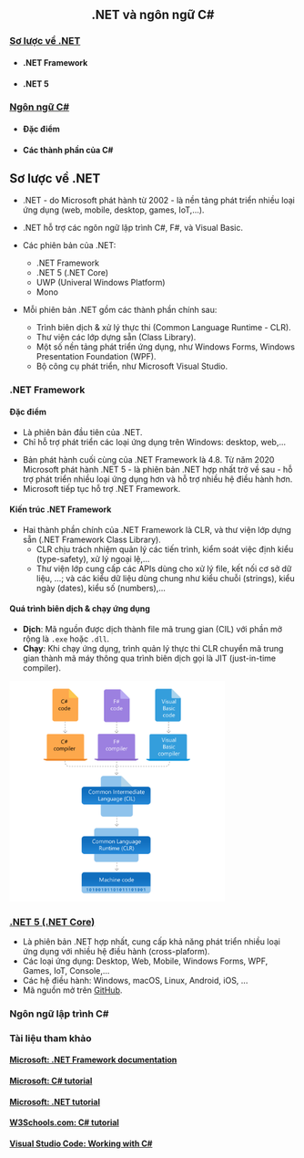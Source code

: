 <h2 align="center"> 
.NET và ngôn ngữ C#
</h2>

<div class="header">
<a href="#dotnet"><h3>Sơ lược về .NET</h3></a>
<ul>
    <li><h4>.NET Framework</h4></li>
    <li><h4>.NET 5</h4></li>
</ul>

<a href="#csconcepts"><h3>Ngôn ngữ C#</h3></a>
<ul>
    <li>
        <h4>Đặc điểm</h4>
    </li>
    <li>
        <h4>Các thành phần của C# </h4>
    </li>
</ul>
</div>


## <a name="dotnet">Sơ lược về .NET </a>
- .NET - do Microsoft phát hành từ 2002 - là nền tảng phát triển nhiều loại ứng dụng (web, mobile, desktop, games, IoT,...).
- .NET hỗ trợ các ngôn ngữ lập trình C#, F#, và Visual Basic.

- Các phiên bản của .NET:
    - .NET Framework
    - .NET 5 (.NET Core)
    - UWP (Univeral Windows Platform)
    - Mono

- Mỗi phiên bản .NET gồm các thành phần chính sau:
    - Trình biên dịch & xử lý thực thi (Common Language Runtime - CLR).
    - Thư viện các lớp dựng sẵn (Class Library).
    - Một số nền tảng phát triển ứng dụng, như Windows Forms, Windows Presentation Foundation (WPF).
    - Bộ công cụ phát triển, như Microsoft Visual Studio. 


### .NET Framework
#### Đặc điểm
- Là phiên bản đầu tiên của .NET.
- Chỉ hỗ trợ phát triển các loại ứng dụng trên Windows: desktop, web,...
<div class="info">
  <p>
  <ul>
    <li>
        Bản phát hành cuối cùng của .NET Framework là 4.8. Từ năm 2020 Microsoft phát hành .NET 5 - là phiên bản .NET hợp nhất trở về sau - hỗ trợ phát triển nhiều loại ứng dụng hơn và hỗ trợ nhiều hệ điều hành hơn.
    </li>
    <li>
        Microsoft tiếp tục hỗ trợ .NET Framework.
    </li>
  </ul>
  </p>
</div>

#### Kiến trúc .NET Framework
- Hai thành phần chính của .NET Framework là CLR, và thư viện lớp dựng sẵn (.NET Framework Class Library). 
    * CLR chịu trách nhiệm quản lý các tiến trình, kiểm soát việc định kiểu (type-safety), xử lý ngoại lệ,...
    * Thư viện lớp cung cấp các APIs dùng cho xử lý file, kết nối cơ sở dữ liệu, ...; và các kiểu dữ liệu dùng chung như kiểu chuỗi (strings), kiểu ngày (dates), kiểu số (numbers),...

#### Quá trình biên dịch & chạy ứng dụng
- **Dịch**: Mã nguồn được dịch thành file mã trung gian (CIL) với phần mở rộng là `.exe` hoặc `.dll`. 
- **Chạy**: Khi chạy ứng dụng, trình quản lý thực thi CLR chuyển mã trung gian thành mã máy thông qua trình biên dịch gọi là JIT (just-in-time compiler).

<img src="figs/swimlane-architecture-framework.svg" width="75%">


### [.NET 5 (.NET Core)](https://docs.microsoft.com/en-us/dotnet/core/introduction)
- Là phiên bản .NET hợp nhất, cung cấp khả năng phát triển nhiều loại ứng dụng với nhiều hệ điều hành (cross-plaform).
- Các loại ứng dụng: Desktop, Web, Mobile, Windows Forms, WPF, Games, IoT, Console,...
- Các hệ điều hành: Windows, macOS, Linux, Android, iOS, ...
- Mã nguồn mở trên [GitHub](https://github.com/dotnet).


### Ngôn ngữ lập trình C#


### <a name="resources">Tài liệu tham khảo</a>

#### [Microsoft: .NET Framework documentation](https://docs.microsoft.com/en-us/dotnet/framework/)
#### [Microsoft: C# tutorial](https://docs.microsoft.com/en-us/dotnet/csharp/)
#### [Microsoft: .NET tutorial](https://dotnet.microsoft.com/learn/dotnet/in-browser-tutorial/)
#### [W3Schools.com: C# tutorial](https://www.w3schools.com/cs/index.php/)
#### [Visual Studio Code: Working with C#](https://code.visualstudio.com/docs/languages/csharp/)
